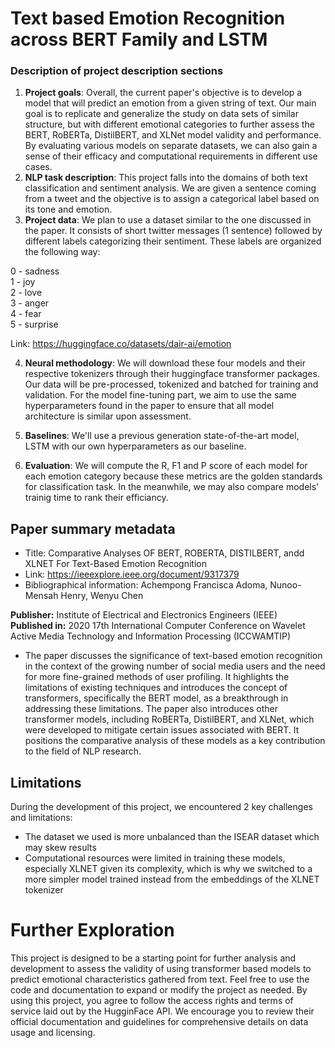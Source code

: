 # Text based Emotion Recognition across BERT Family and LSTM

### Description of project description sections

1. __Project goals__: Overall, the current paper's objective is to develop a model that will predict an emotion from a given string of text. Our main goal is to replicate and generalize the study on data sets of similar structure, but with different emotional categories to further assess the BERT, RoBERTa, DistilBERT, and XLNet model validity and performance. By evaluating various models on separate datasets, we can also gain a sense of their efficacy and computational requirements in different use cases.
2. __NLP task description__: This project falls into the domains of both text classification and sentiment analysis. We are given a sentence coming from a tweet and the objective is to assign a categorical label based on its tone and emotion.
3. __Project data__: 
We plan to use a dataset similar to the one discussed in the paper. It consists of short twitter messages (1 sentence) followed by different labels categorizing their sentiment. These labels are organized the following way:

0 - sadness  
1 - joy  
2 - love  
3 - anger  
4 - fear  
5 - surprise  

Link: https://huggingface.co/datasets/dair-ai/emotion  

4. __Neural methodology__: We will download these four models and their respective tokenizers through their huggingface transformer packages. Our data will be pre-processed, tokenized and batched for training and validation. For the model fine-tuning part, we aim to use the same hyperparameters found in the paper to ensure that all model architecture is similar upon assessment. 

1. __Baselines__: We'll use a previous generation state-of-the-art model, LSTM with our own hyperparameters as our baseline.  
2. __Evaluation__: We will compute the R, F1 and P score of each model for each emotion category because these metrics are the golden standards for classification task. In the meanwhile, we may also compare models' trainig time to rank their efficiancy.  



## Paper summary metadata
- Title: Comparative Analyses OF BERT, ROBERTA, DISTILBERT, andd XLNET For Text-Based Emotion Recognition
- Link: https://ieeexplore.ieee.org/document/9317379
- Bibliographical information: Achempong Francisca Adoma, Nunoo-Mensah Henry, Wenyu Chen

**Publisher:** Institute of Electrical and Electronics Engineers (IEEE)   
**Published in:** 2020 17th International Computer Conference on Wavelet Active
Media Technology and Information Processing (ICCWAMTIP)


* The paper discusses the significance of text-based emotion recognition in the context of the growing number of social media users and the need for more fine-grained methods of user profiling. It highlights the limitations of existing techniques and introduces the concept of transformers, specifically the BERT model, as a breakthrough in addressing these limitations. The paper also introduces other transformer models, including RoBERTa, DistilBERT, and XLNet, which were developed to mitigate certain issues associated with BERT. It positions the comparative analysis of these models as a key contribution to the field of NLP research.

## Limitations

During the development of this project, we encountered 2 key challenges and limitations:

- The dataset we used is more unbalanced than the ISEAR dataset which may skew results
- Computational resources were limited in training these models, especially XLNET given its complexity, which is why we switched to a more simpler model trained instead from the embeddings of the XLNET tokenizer

# Further Exploration

This project is designed to be a starting point for further analysis and development to assess the validity of using transformer based models to predict emotional characteristics gathered from text. Feel free to use the code and documentation to expand or modify the project as needed. By using this project, you agree to follow the access rights and terms of service laid out by the HugginFace API. We encourage you to review their official documentation and guidelines for comprehensive details on data usage and licensing.

